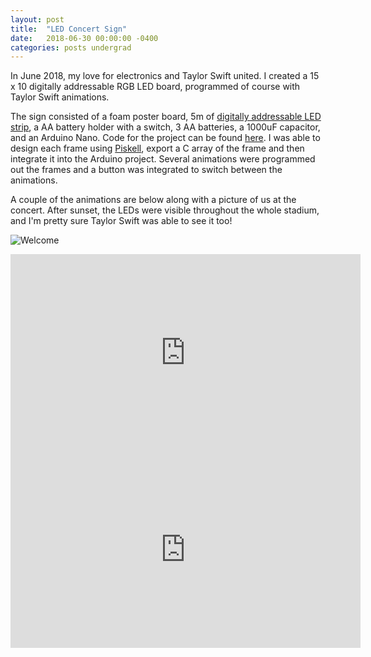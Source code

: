 ```yaml
---
layout: post
title:  "LED Concert Sign"
date:   2018-06-30 00:00:00 -0400
categories: posts undergrad
---
```


In June 2018, my love for electronics and Taylor Swift united. I created a 15 x 10 digitally addressable RGB LED board, programmed of course with Taylor Swift animations.

The sign consisted of a foam poster board, 5m of [digitally addressable LED strip](https://www.amazon.com/gp/product/B00ZHB9M6A), a AA battery holder with a switch, 3 AA batteries, a 1000uF capacitor, and an Arduino Nano. Code for the project can be found [here](https://github.com/romanomatthew23/ledPixelBoard). I was able to design each frame using [Piskell](https://www.piskelapp.com/), export a C array of the frame and then integrate it into the Arduino project. Several animations were programmed out the frames and a button was integrated to switch between the animations.

A couple of the animations are below along with a picture of us at the concert. After sunset, the LEDs were visible throughout the whole stadium, and I'm pretty sure Taylor Swift was able to see it too!


![Welcome](/images/led-concert-sign-ts-2018.jpg)

<iframe width="560" height="315" src="https://www.youtube.com/embed/PiCkh7wkroE" title="YouTube video player" frameborder="0" allow="accelerometer; autoplay; clipboard-write; encrypted-media; gyroscope; picture-in-picture" allowfullscreen></iframe>

<iframe width="560" height="315" src="https://www.youtube.com/embed/vLgQ8l0VCq4" title="YouTube video player" frameborder="0" allow="accelerometer; autoplay; clipboard-write; encrypted-media; gyroscope; picture-in-picture" allowfullscreen></iframe>
